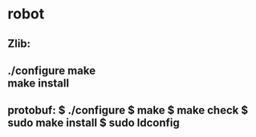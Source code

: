 # robot 
Zlib: 
----------------------- 
./configure 
make  
make install 
----------------------- 
protobuf: 
$ ./configure 
$ make 
$ make check 
$ sudo make install 
$ sudo ldconfig  
-----------------------

